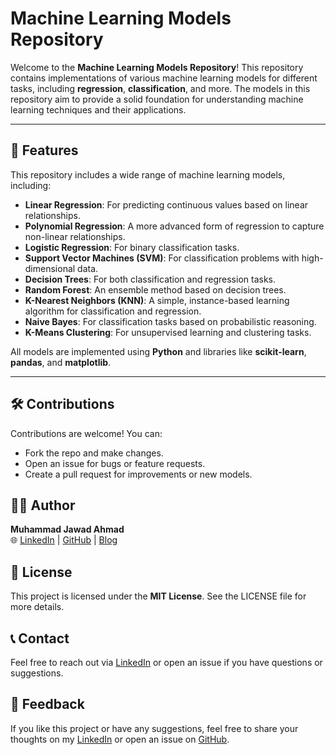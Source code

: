 # Machine Learning Models Repository

Welcome to the **Machine Learning Models Repository**! This repository contains implementations of various machine learning models for different tasks, including **regression**, **classification**, and more. The models in this repository aim to provide a solid foundation for understanding machine learning techniques and their applications.

---

## 🚀 Features

This repository includes a wide range of machine learning models, including:

- **Linear Regression**: For predicting continuous values based on linear relationships.
- **Polynomial Regression**: A more advanced form of regression to capture non-linear relationships.
- **Logistic Regression**: For binary classification tasks.
- **Support Vector Machines (SVM)**: For classification problems with high-dimensional data.
- **Decision Trees**: For both classification and regression tasks.
- **Random Forest**: An ensemble method based on decision trees.
- **K-Nearest Neighbors (KNN)**: A simple, instance-based learning algorithm for classification and regression.
- **Naive Bayes**: For classification tasks based on probabilistic reasoning.
- **K-Means Clustering**: For unsupervised learning and clustering tasks.

All models are implemented using **Python** and libraries like **scikit-learn**, **pandas**, and **matplotlib**.

---

## 🛠️ Contributions
Contributions are welcome! You can:

- Fork the repo and make changes.
- Open an issue for bugs or feature requests.
- Create a pull request for improvements or new models.

## 👨‍💻 Author
**Muhammad Jawad Ahmad**  
🌐 <a href="https://www.linkedin.com/in/jawadahmadcs/" target="_blank">LinkedIn</a> | 
<a href="https://github.com/JawadAhmadCS" target="_blank">GitHub</a> | 
<a href="https://jawadahmadcs.blogspot.com/" target="_blank">Blog</a>

## 📄 License
This project is licensed under the **MIT License**. See the LICENSE file for more details.

## 📞 Contact
Feel free to reach out via [LinkedIn](https://www.linkedin.com/in/jawadahmadcs/) or open an issue if you have questions or suggestions.

## 🌟 Feedback
If you like this project or have any suggestions, feel free to share your thoughts on my [LinkedIn](https://www.linkedin.com/in/jawadahmadcs/) or open an issue on [GitHub](https://github.com/JawadAhmadCS).


